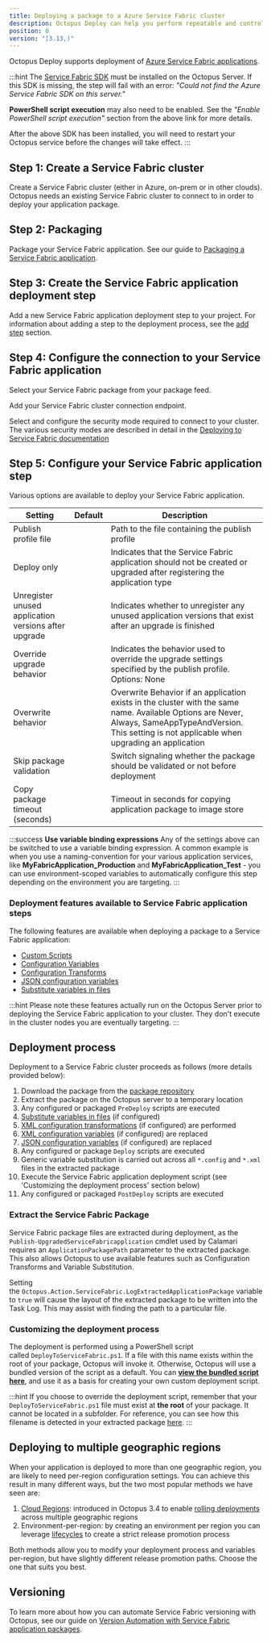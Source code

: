```yaml
---
title: Deploying a package to a Azure Service Fabric cluster
description: Octopus Deploy can help you perform repeatable and controlled deployments to Service Fabric clusters.
position: 0
version: "[3.13,)"
---
```


Octopus Deploy supports deployment of [Azure Service Fabric applications](https://azure.microsoft.com/en-au/services/service-fabric/).

:::hint
The [Service Fabric SDK](https://g.octopushq.com/ServiceFabricSdkDownload) must be installed on the Octopus Server. If this SDK is missing, the step will fail with an error: _"Could not find the Azure Service Fabric SDK on this server."_

**PowerShell script execution** may also need to be enabled. See the _"Enable PowerShell script execution"_ section from the above link for more details.

After the above SDK has been installed, you will need to restart your Octopus service before the changes will take effect.
:::

## Step 1: Create a Service Fabric cluster

Create a Service Fabric cluster (either in Azure, on-prem or in other clouds). Octopus needs an existing Service Fabric cluster to connect to in order to deploy your application package.

## Step 2: Packaging

Package your Service Fabric application. See our guide to [Packaging a Service Fabric application](/docs/deploying-applications/azure-deployments/service-fabric/packaging.md).

## Step 3: Create the Service Fabric application deployment step

Add a new Service Fabric application deployment step to your project. For information about adding a step to the deployment process, see the [add step](/docs/deployment-process/steps/index.md) section.  

## Step 4: Configure the connection to your Service Fabric application

Select your Service Fabric package from your package feed.

Add your Service Fabric cluster connection endpoint.

Select and configure the security mode required to connect to your cluster. The various security modes are described in detail in the [Deploying to Service Fabric documentation](/docs/deploying-applications/azure-deployments/deploying-to-service-fabric/index.md)

## Step 5: Configure your Service Fabric application step

Various options are available to deploy your Service Fabric application.

| Setting                                                | Default | Description                              |
| ------------------------------------------------------ | ------- | ---------------------------------------- |
| Publish profile file                                   |         | Path to the file containing the publish profile |
| Deploy only                                            |         | Indicates that the Service Fabric application should not be created or upgraded after registering the application type |
| Unregister unused application versions after upgrade   |         | Indicates whether to unregister any unused application versions that exist after an upgrade is finished |
| Override upgrade behavior                              |         | Indicates the behavior used to override the upgrade settings specified by the publish profile. Options: None | ForceUpgrade | VetoUpgrade |
| Overwrite behavior                                     |         | Overwrite Behavior if an application exists in the cluster with the same name. Available Options are Never, Always, SameAppTypeAndVersion. This setting is not applicable when upgrading an application |
| Skip package validation                                |         | Switch signaling whether the package should be validated or not before deployment |
| Copy package timeout (seconds)                         |         | Timeout in seconds for copying application package to image store |

:::success
**Use variable binding expressions**
Any of the settings above can be switched to use a variable binding expression. A common example is when you use a naming-convention for your various application services, like **MyFabricApplication\_Production** and **MyFabricApplication\_Test** - you can use environment-scoped variables to automatically configure this step depending on the environment you are targeting.
:::

### Deployment features available to Service Fabric application steps

The following features are available when deploying a package to a Service Fabric application:

- [Custom Scripts](/docs/deploying-applications/custom-scripts/index.md)
- [Configuration Variables](/docs/deployment-process/configuration-files/index.md)
- [Configuration Transforms](/docs/deployment-process/configuration-files/index.md)
- [JSON configuration variables](/docs/deploying-applications/deploying-asp.net-core-web-applications/json-configuration-variables-feature.md)
- [Substitute variables in files](/docs/deployment-process/variables/variable-substitution-syntax.md)

:::hint
Please note these features actually run on the Octopus Server prior to deploying the Service Fabric application to your cluster. They don't execute in the cluster nodes you are eventually targeting.
:::

## Deployment process

Deployment to a Service Fabric cluster proceeds as follows (more details provided below):

1. Download the package from the [package repository](/docs/packaging-applications/package-repositories/index.md)
2. Extract the package on the Octopus server to a temporary location
4. Any configured or packaged `PreDeploy` scripts are executed
6. [Substitute variables in files](/docs/deployment-process/configuration-files/substitute-variables-in-files.md) (if configured)
7. [XML configuration transformations](/docs/deployment-process/configuration-files/index.md) (if configured) are performed
8. [XML configuration variables](/docs/deployment-process/configuration-files/index.md) (if configured) are replaced
8. [JSON configuration variables](/docs/deploying-applications/deploying-asp.net-core-web-applications/json-configuration-variables-feature.md) (if configured) are replaced
9. Any configured or package `Deploy` scripts are executed
10. Generic variable substitution is carried out across all `*.config` and `*.xml` files in the extracted package
11. Execute the Service Fabric application deployment script (see 'Customizing the deployment process' section below)
12. Any configured or packaged `PostDeploy` scripts are executed

### Extract the Service Fabric Package

Service Fabric package files are extracted during deployment, as the `Publish-UpgradedServiceFabricapplication` cmdlet used by Calamari requires an `ApplicationPackagePath` parameter to the extracted package. This also allows Octopus to use available features such as Configuration Transforms and Variable Substitution.

Setting the `Octopus.Action.ServiceFabric.LogExtractedApplicationPackage` variable to `true` will cause the layout of the extracted package to be written into the Task Log. This may assist with finding the path to a particular file.

### Customizing the deployment process

The deployment is performed using a PowerShell script called `DeployToServiceFabric.ps1`. If a file with this name exists within the root of your package, Octopus will invoke it. Otherwise, Octopus will use a bundled version of the script as a default. You can **[view the bundled script here](https://github.com/OctopusDeploy/Calamari/blob/master/source/Calamari.Azure/Scripts/DeployAzureServiceFabricApplication.ps1)**, and use it as a basis for creating your own custom deployment script.

:::hint
If you choose to override the deployment script, remember that your `DeployToServiceFabric.ps1` file must exist at **the root** of your package. It cannot be located in a subfolder. For reference, you can see how this filename is detected in your extracted package [here](https://github.com/OctopusDeploy/Calamari/blob/master/source/Calamari.Azure/Deployment/Conventions/DeployAzureServiceFabricAppConvention.cs).
:::

## Deploying to multiple geographic regions

When your application is deployed to more than one geographic region, you are likely to need per-region configuration settings. You can achieve this result in many different ways, but the two most popular methods we have seen are:

1. [Cloud Regions](/docs/infrastructure/cloud-regions.md): introduced in Octopus 3.4 to enable [rolling deployments](/docs/deployment-patterns/rolling-deployments.md) across multiple geographic regions
2. Environment-per-region: by creating an environment per region you can leverage [lifecycles](/docs/infrastructure/lifecycles/index.md) to create a strict release promotion process

Both methods allow you to modify your deployment process and variables per-region, but have slightly different release promotion paths. Choose the one that suits you best.

## Versioning

To learn more about how you can automate Service Fabric versioning with Octopus, see our guide on [Version Automation with Service Fabric application packages](/docs/deploying-applications/azure-deployments/service-fabric/version-automation-with-service-fabric-application-packages/index.md).
